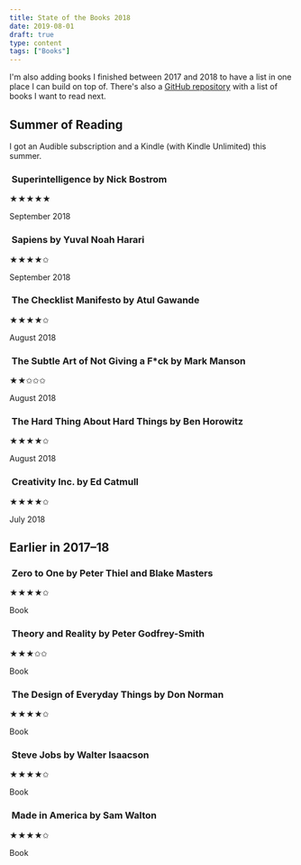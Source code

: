 ```yaml
---
title: State of the Books 2018
date: 2019-08-01
draft: true
type: content
tags: ["Books"]
---
```


I'm also adding books I finished between 2017 and 2018 to have a list in one place I can build on top of. There's also a [GitHub repository](https://github.com/AnandChowdhary/books-to-read) with a list of books I want to read next.

<!--more-->

## Summer of Reading

I got an Audible subscription and a Kindle (with Kindle Unlimited) this summer.

### <img alt="" src="https://covers.openlibrary.org/b/isbn/0198739834-L.jpg"> Superintelligence by Nick Bostrom

★★★★★

September 2018

### <img alt="" src="https://covers.openlibrary.org/b/isbn/0062316095-L.jpg"> Sapiens by Yuval Noah Harari
★★★★✩

September 2018

### <img alt="" src="https://covers.openlibrary.org/b/isbn/9780312430009-L.jpg"> The Checklist Manifesto by Atul Gawande
★★★★✩

August 2018

### <img alt="" src="https://covers.openlibrary.org/b/isbn/9780062457714-L.jpg"> The Subtle Art of Not Giving a F*ck by Mark Manson
★★✩✩✩

August 2018

### <img alt="" src="https://covers.openlibrary.org/b/isbn/9780062273208-L.jpg"> The Hard Thing About Hard Things by Ben Horowitz

★★★★✩

August 2018

### <img alt="" src="https://covers.openlibrary.org/b/isbn/0812993012-L.jpg"> Creativity Inc. by Ed Catmull

★★★★✩

July 2018

## Earlier in 2017–18

### <img alt="" src="https://covers.openlibrary.org/b/isbn/0804139296-L.jpg"> Zero to One by Peter Thiel and Blake Masters

★★★★✩

Book

### <img alt="" src="https://covers.openlibrary.org/b/isbn/9780226300634-L.jpg"> Theory and Reality by Peter Godfrey-Smith
★★★✩✩

Book

### <img alt="" src="https://covers.openlibrary.org/b/isbn/0385267746-L.jpg"> The Design of Everyday Things by Don Norman
★★★★✩

Book

### <img alt="" src="https://covers.openlibrary.org/b/isbn/9781451648539-L.jpg"> Steve Jobs by Walter Isaacson
★★★★✩

Book

### <img alt="" src="https://covers.openlibrary.org/b/isbn/0385426151-L.jpg"> Made in America by Sam Walton
★★★★✩

Book